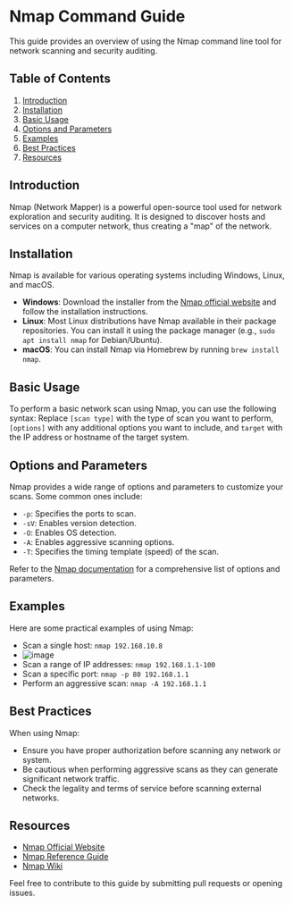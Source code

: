 # Nmap Command Guide

This guide provides an overview of using the Nmap command line tool for network scanning and security auditing.

## Table of Contents
1. [Introduction](#introduction)
2. [Installation](#installation)
3. [Basic Usage](#basic-usage)
4. [Options and Parameters](#options-and-parameters)
5. [Examples](#examples)
6. [Best Practices](#best-practices)
7. [Resources](#resources)

## Introduction
Nmap (Network Mapper) is a powerful open-source tool used for network exploration and security auditing. It is designed to discover hosts and services on a computer network, thus creating a "map" of the network.

## Installation
Nmap is available for various operating systems including Windows, Linux, and macOS. 

- **Windows**: Download the installer from the [Nmap official website](https://nmap.org/download.html) and follow the installation instructions.
- **Linux**: Most Linux distributions have Nmap available in their package repositories. You can install it using the package manager (e.g., `sudo apt install nmap` for Debian/Ubuntu).
- **macOS**: You can install Nmap via Homebrew by running `brew install nmap`.

## Basic Usage
To perform a basic network scan using Nmap, you can use the following syntax:
Replace `[scan type]` with the type of scan you want to perform, `[options]` with any additional options you want to include, and `target` with the IP address or hostname of the target system.

## Options and Parameters
Nmap provides a wide range of options and parameters to customize your scans. Some common ones include:
- `-p`: Specifies the ports to scan.
- `-sV`: Enables version detection.
- `-O`: Enables OS detection.
- `-A`: Enables aggressive scanning options.
- `-T`: Specifies the timing template (speed) of the scan.

Refer to the [Nmap documentation](https://nmap.org/book/man.html) for a comprehensive list of options and parameters.

## Examples
Here are some practical examples of using Nmap:
- Scan a single host: `nmap 192.168.10.8`
- ![image](https://github.com/Umair86247/Nmap-Command-Guide/assets/160429176/c9569b0c-34c8-4a33-a2ec-743d66f42d49)
- Scan a range of IP addresses: `nmap 192.168.1.1-100`
- Scan a specific port: `nmap -p 80 192.168.1.1`
- Perform an aggressive scan: `nmap -A 192.168.1.1`

## Best Practices
When using Nmap:
- Ensure you have proper authorization before scanning any network or system.
- Be cautious when performing aggressive scans as they can generate significant network traffic.
- Check the legality and terms of service before scanning external networks.

## Resources
- [Nmap Official Website](https://nmap.org/)
- [Nmap Reference Guide](https://nmap.org/book/man.html)
- [Nmap Wiki](https://en.wikipedia.org/wiki/Nmap)

Feel free to contribute to this guide by submitting pull requests or opening issues.

